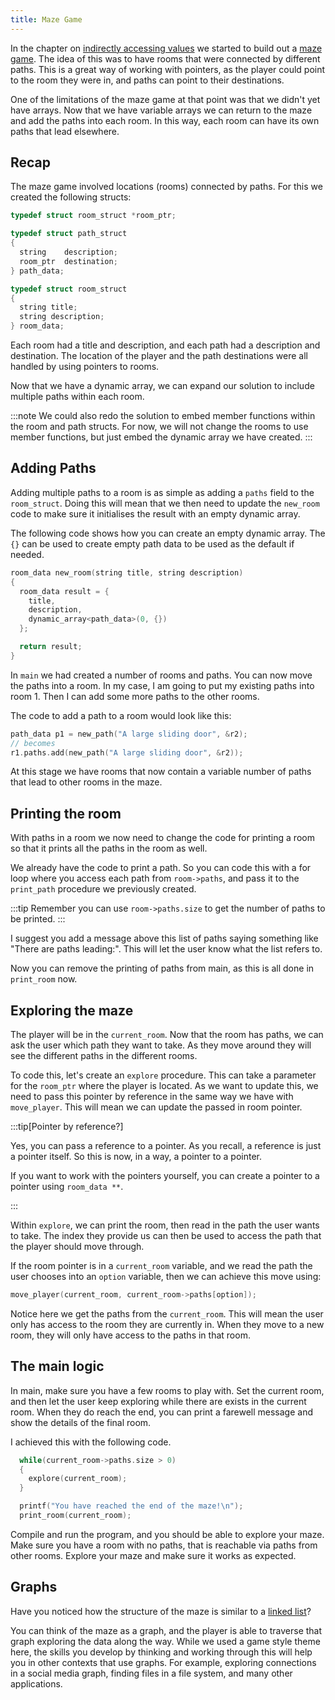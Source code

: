 ```yaml
---
title: Maze Game
---
```


In the chapter on [indirectly accessing values](/book/part-2-organised-code/4-indirect-access/0-overview) we started to build out a [maze game](/book/part-2-organised-code/4-indirect-access/1-tour/02-maze). The idea of this was to have rooms that were connected by different paths. This is a great way of working with pointers, as the player could point to the room they were in, and paths can point to their destinations.

One of the limitations of the maze game at that point was that we didn't yet have arrays. Now that we have variable arrays we can return to the maze and add the paths into each room. In this way, each room can have its own paths that lead elsewhere.

## Recap

The maze game involved locations (rooms) connected by paths. For this we created the following structs:

```cpp
typedef struct room_struct *room_ptr;

typedef struct path_struct
{
  string    description;
  room_ptr  destination;
} path_data;

typedef struct room_struct
{
  string title;
  string description;
} room_data;
```

Each room had a title and description, and each path had a description and destination. The location of the player and the path destinations were all handled by using pointers to rooms.

Now that we have a dynamic array, we can expand our solution to include multiple paths within each room.

:::note
We could also redo the solution to embed member functions within the room and path structs. For now, we will not change the rooms to use member functions, but just embed the dynamic array we have created.
:::

## Adding Paths

Adding multiple paths to a room is as simple as adding a `paths` field to the `room_struct`. Doing this will mean that we then need to update the `new_room` code to make sure it initialises the result with an empty dynamic array.

The following code shows how you can create an empty dynamic array. The `{}` can be used to create empty path data to be used as the default if needed.

```cpp
room_data new_room(string title, string description)
{
  room_data result = { 
    title,
    description,
    dynamic_array<path_data>(0, {})
  };

  return result;
}
```

In `main` we had created a number of rooms and paths. You can now move the paths into a room. In my case, I am going to put my existing paths into room 1. Then I can add some more paths to the other rooms.

The code to add a path to a room would look like this:

```cpp
path_data p1 = new_path("A large sliding door", &r2);
// becomes
r1.paths.add(new_path("A large sliding door", &r2));
```

At this stage we have rooms that now contain a variable number of paths that lead to other rooms in the maze.

## Printing the room

With paths in a room we now need to change the code for printing a room so that it prints all the paths in the room as well.

We already have the code to print a path. So you can code this with a for loop where you access each path from `room->paths`, and pass it to the `print_path` procedure we previously created.

:::tip
Remember you can use `room->paths.size` to get the number of paths to be printed.
:::

I suggest you add a message above this list of paths saying something like "There are paths leading:". This will let the user know what the list refers to.

Now you can remove the printing of paths from main, as this is all done in `print_room` now.

## Exploring the maze

The player will be in the `current_room`. Now that the room has paths, we can ask the user which path they want to take. As they move around they will see the different paths in the different rooms.

To code this, let's create an `explore` procedure. This can take a parameter for the `room_ptr` where the player is located. As we want to update this, we need to pass this pointer by reference in the same way we have with `move_player`. This will mean we can update the passed in room pointer.

:::tip[Pointer by reference?]

Yes, you can pass a reference to a pointer. As you recall, a reference is just a pointer itself. So this is now, in a way, a pointer to a pointer.

If you want to work with the pointers yourself, you can create a pointer to a pointer using `room_data **`.

:::

Within `explore`, we can print the room, then read in the path the user wants to take. The index they provide us can then be used to access the path that the player should move through.

If the room pointer is in a `current_room` variable, and we read the path the user chooses into an `option` variable, then we can achieve this move using:

```cpp
move_player(current_room, current_room->paths[option]);
```

Notice here we get the paths from the `current_room`. This will mean the user only has access to the room they are currently in. When they move to a new room, they will only have access to the paths in that room.

## The main logic

In main, make sure you have a few rooms to play with. Set the current room, and then let the user keep exploring while there are exists in the current room. When they do reach the end, you can print a farewell message and show the details of the final room.

I achieved this with the following code.

```cpp
  while(current_room->paths.size > 0)
  {
    explore(current_room);
  }

  printf("You have reached the end of the maze!\n");
  print_room(current_room);
```

Compile and run the program, and you should be able to explore your maze. Make sure you have a room with no paths, that is reachable via paths from other rooms. Explore your maze and make sure it works as expected.

## Graphs

Have you noticed how the structure of the maze is similar to a [linked list](/book/part-2-organised-code/6-deep-dive-memory/2-put-together/03-0-linked-list)?

You can think of the maze as a graph, and the player is able to traverse that graph exploring the data along the way. While we used a game style theme here, the skills you develop by thinking and working through this will help you in other contexts that use graphs. For example, exploring connections in a social media graph, finding files in a file system, and many other applications.

